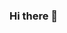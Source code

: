 ### Hi there 👋

<!--

![unfriendly's github stats](https://github-profile-stats.vercel.app/api?username=unfriendly&count_private=true&&theme=vue&show_icons=true&show_owner)

[![Top Langs](https://github-readme-stats.vercel.app/api/top-langs/?username=unfriendly)](https://github.com/anuraghazra/github-readme-stats)

[![Top Langs](https://github-readme-stats.vercel.app/api/top-langs/?username=unfriendly&layout=compact)](https://github.com/anuraghazra/github-readme-stats)

<a href="https://github.com/anuraghazra/github-readme-stats">
  <img align="left" src="https://github-readme-stats.vercel.app/api/pin/?username=anuraghazra&repo=github-readme-stats" />
</a>
<a href="https://github.com/anuraghazra/convoychat">
  <img align="left" src="https://github-readme-stats.vercel.app/api/pin/?username=anuraghazra&repo=convoychat" />
</a>

-->
<!--
**unfriendly/unfriendly** is a ✨ _special_ ✨ repository because its `README.md` (this file) appears on your GitHub profile.

Here are some ideas to get you started:

- 🔭 I’m currently working on ...
- 🌱 I’m currently learning ...
- 👯 I’m looking to collaborate on ...
- 🤔 I’m looking for help with ...
- 💬 Ask me about ...
- 📫 How to reach me: ...
- 😄 Pronouns: ...
- ⚡ Fun fact: ...
-->
